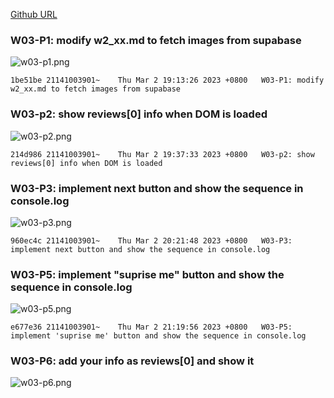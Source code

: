 [Github URL](https://github.com/211410039/1112-1N-js-demo-id/tree/main/demo/md/w02_39)

### W03-P1: modify w2_xx.md to fetch images from supabase

![w03-p1.png](https://qmfqlvkbasosvmqhicrw.supabase.co/storage/v1/object/public/demo-39/md_img/w03-p1.png?t=2023-03-02T11%3A11%3A32.970Z)

```
1be51be 21141003901~    Thu Mar 2 19:13:26 2023 +0800   W03-P1: modify w2_xx.md to fetch images from supabase
```

### W03-p2: show reviews[0] info when DOM is loaded

![w03-p2.png](https://qmfqlvkbasosvmqhicrw.supabase.co/storage/v1/object/public/demo-39/md_img/w03-p2.png?t=2023-03-02T11%3A36%3A49.462Z)

```
214d986 21141003901~    Thu Mar 2 19:37:33 2023 +0800   W03-p2: show reviews[0] info when DOM is loaded
```

### W03-P3: implement next button and show the sequence in console.log

![w03-p3.png](https://qmfqlvkbasosvmqhicrw.supabase.co/storage/v1/object/public/demo-39/md_img/w03-p3.png?t=2023-03-02T12%3A42%3A33.903Z)

```
960ec4c 21141003901~    Thu Mar 2 20:21:48 2023 +0800   W03-P3: implement next button and show the sequence in console.log
```

### W03-P5: implement "suprise me" button and show the sequence in console.log

![w03-p5.png](https://qmfqlvkbasosvmqhicrw.supabase.co/storage/v1/object/public/demo-39/md_img/w03-p5.png?t=2023-03-02T13%3A12%3A43.961Z)

```
e677e36 21141003901~    Thu Mar 2 21:19:56 2023 +0800   W03-P5: implement 'suprise me' button and show the sequence in console.log
```

### W03-P6: add your info as reviews[0] and show it

![w03-p6.png](https://qmfqlvkbasosvmqhicrw.supabase.co/storage/v1/object/public/demo-39/md_img/w03-p6.png?t=2023-03-02T13%3A29%3A11.687Z)
